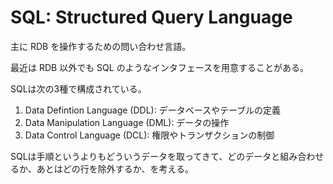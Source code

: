 # SQL: Structured Query Language

主に RDB を操作するための問い合わせ言語。

最近は RDB 以外でも SQL のようなインタフェースを用意することがある。

SQLは次の3種で構成されている。

1. Data Defintion Language (DDL): データベースやテーブルの定義
2. Data Manipulation Language (DML): データの操作
3. Data Control Language (DCL): 権限やトランザクションの制御

SQLは手順というよりもどういうデータを取ってきて、どのデータと組み合わせるか、あとはどの行を除外するか、を考える。
